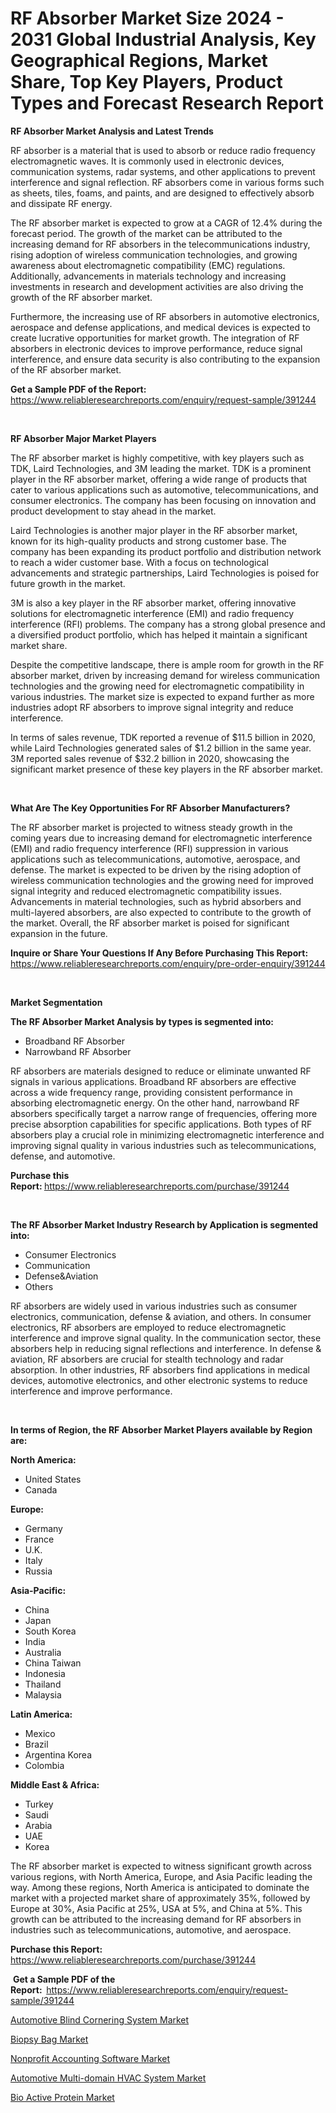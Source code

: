 <p><h1>RF Absorber Market Size 2024 - 2031 Global Industrial Analysis, Key Geographical Regions, Market Share, Top Key Players, Product Types and Forecast Research Report</h1></p><p><strong>RF Absorber Market Analysis and Latest Trends</strong></p>
<p><p>RF absorber is a material that is used to absorb or reduce radio frequency electromagnetic waves. It is commonly used in electronic devices, communication systems, radar systems, and other applications to prevent interference and signal reflection. RF absorbers come in various forms such as sheets, tiles, foams, and paints, and are designed to effectively absorb and dissipate RF energy.</p><p>The RF absorber market is expected to grow at a CAGR of 12.4% during the forecast period. The growth of the market can be attributed to the increasing demand for RF absorbers in the telecommunications industry, rising adoption of wireless communication technologies, and growing awareness about electromagnetic compatibility (EMC) regulations. Additionally, advancements in materials technology and increasing investments in research and development activities are also driving the growth of the RF absorber market.</p><p>Furthermore, the increasing use of RF absorbers in automotive electronics, aerospace and defense applications, and medical devices is expected to create lucrative opportunities for market growth. The integration of RF absorbers in electronic devices to improve performance, reduce signal interference, and ensure data security is also contributing to the expansion of the RF absorber market.</p></p>
<p><strong>Get a Sample PDF of the Report:&nbsp;</strong> <a href="https://www.reliableresearchreports.com/enquiry/request-sample/391244">https://www.reliableresearchreports.com/enquiry/request-sample/391244</a></p>
<p>&nbsp;</p>
<p><strong>RF Absorber Major Market Players</strong></p>
<p><p>The RF absorber market is highly competitive, with key players such as TDK, Laird Technologies, and 3M leading the market. TDK is a prominent player in the RF absorber market, offering a wide range of products that cater to various applications such as automotive, telecommunications, and consumer electronics. The company has been focusing on innovation and product development to stay ahead in the market.</p><p>Laird Technologies is another major player in the RF absorber market, known for its high-quality products and strong customer base. The company has been expanding its product portfolio and distribution network to reach a wider customer base. With a focus on technological advancements and strategic partnerships, Laird Technologies is poised for future growth in the market.</p><p>3M is also a key player in the RF absorber market, offering innovative solutions for electromagnetic interference (EMI) and radio frequency interference (RFI) problems. The company has a strong global presence and a diversified product portfolio, which has helped it maintain a significant market share.</p><p>Despite the competitive landscape, there is ample room for growth in the RF absorber market, driven by increasing demand for wireless communication technologies and the growing need for electromagnetic compatibility in various industries. The market size is expected to expand further as more industries adopt RF absorbers to improve signal integrity and reduce interference.</p><p>In terms of sales revenue, TDK reported a revenue of $11.5 billion in 2020, while Laird Technologies generated sales of $1.2 billion in the same year. 3M reported sales revenue of $32.2 billion in 2020, showcasing the significant market presence of these key players in the RF absorber market.</p></p>
<p>&nbsp;</p>
<p><strong>What Are The Key Opportunities For RF Absorber Manufacturers?</strong></p>
<p><p>The RF absorber market is projected to witness steady growth in the coming years due to increasing demand for electromagnetic interference (EMI) and radio frequency interference (RFI) suppression in various applications such as telecommunications, automotive, aerospace, and defense. The market is expected to be driven by the rising adoption of wireless communication technologies and the growing need for improved signal integrity and reduced electromagnetic compatibility issues. Advancements in material technologies, such as hybrid absorbers and multi-layered absorbers, are also expected to contribute to the growth of the market. Overall, the RF absorber market is poised for significant expansion in the future.</p></p>
<p><strong>Inquire or Share Your Questions If Any Before Purchasing This Report:</strong> <a href="https://www.reliableresearchreports.com/enquiry/pre-order-enquiry/391244">https://www.reliableresearchreports.com/enquiry/pre-order-enquiry/391244</a></p>
<p>&nbsp;</p>
<p><strong>Market Segmentation</strong></p>
<p><strong>The RF Absorber Market Analysis by types is segmented into:</strong></p>
<p><ul><li>Broadband RF Absorber</li><li>Narrowband RF Absorber</li></ul></p>
<p><p>RF absorbers are materials designed to reduce or eliminate unwanted RF signals in various applications. Broadband RF absorbers are effective across a wide frequency range, providing consistent performance in absorbing electromagnetic energy. On the other hand, narrowband RF absorbers specifically target a narrow range of frequencies, offering more precise absorption capabilities for specific applications. Both types of RF absorbers play a crucial role in minimizing electromagnetic interference and improving signal quality in various industries such as telecommunications, defense, and automotive.</p></p>
<p><strong>Purchase this Report:&nbsp;</strong><a href="https://www.reliableresearchreports.com/purchase/391244">https://www.reliableresearchreports.com/purchase/391244</a></p>
<p>&nbsp;</p>
<p><strong>The RF Absorber Market Industry Research by Application is segmented into:</strong></p>
<p><ul><li>Consumer Electronics</li><li>Communication</li><li>Defense&Aviation</li><li>Others</li></ul></p>
<p><p>RF absorbers are widely used in various industries such as consumer electronics, communication, defense & aviation, and others. In consumer electronics, RF absorbers are employed to reduce electromagnetic interference and improve signal quality. In the communication sector, these absorbers help in reducing signal reflections and interference. In defense & aviation, RF absorbers are crucial for stealth technology and radar absorption. In other industries, RF absorbers find applications in medical devices, automotive electronics, and other electronic systems to reduce interference and improve performance.</p></p>
<p>&nbsp;</p>
<p><strong>In terms of Region, the RF Absorber Market Players available by Region are:</strong></p>
<p>
    <p> <strong> North America: </strong>
        <ul>
            <li>United States</li>
            <li>Canada</li>
        </ul>
        </p> 
    <p> <strong> Europe: </strong>
        <ul>
            <li>Germany</li>
            <li>France</li>
            <li>U.K.</li>
            <li>Italy</li>
            <li>Russia</li>
        </ul>
        </p> 
    <p> <strong> Asia-Pacific: </strong>
        <ul>
            <li>China</li>
            <li>Japan</li>
            <li>South Korea</li>
            <li>India</li>
            <li>Australia</li>
            <li>China Taiwan</li>
            <li>Indonesia</li>
            <li>Thailand</li>
            <li>Malaysia</li>
        </ul>
        </p> 
    <p> <strong> Latin America: </strong>
        <ul>
            <li>Mexico</li>
            <li>Brazil</li>
            <li>Argentina Korea</li>
            <li>Colombia</li>
        </ul>
        </p> 
    <p> <strong> Middle East & Africa: </strong>
        <ul>
            <li>Turkey</li>
            <li>Saudi</li>
            <li>Arabia</li>
            <li>UAE</li>
            <li>Korea</li>
        </ul>
    </p>
    </p>
<p><p>The RF absorber market is expected to witness significant growth across various regions, with North America, Europe, and Asia Pacific leading the way. Among these regions, North America is anticipated to dominate the market with a projected market share of approximately 35%, followed by Europe at 30%, Asia Pacific at 25%, USA at 5%, and China at 5%. This growth can be attributed to the increasing demand for RF absorbers in industries such as telecommunications, automotive, and aerospace.</p></p>
<p><strong>Purchase this Report: </strong><a href="https://www.reliableresearchreports.com/purchase/391244">https://www.reliableresearchreports.com/purchase/391244</a></p>
<p>&nbsp;<strong>Get a Sample PDF of the Report:&nbsp;&nbsp;</strong><a href="https://www.reliableresearchreports.com/enquiry/request-sample/391244">https://www.reliableresearchreports.com/enquiry/request-sample/391244</a></p>
<p><strong></strong></p>
<p><p><a href="https://faithful-glue-af3.notion.site/Decoding-the-Automotive-Blind-Cornering-System-Market-A-Deep-Dive-into-the-Latest-Market-Trends-Ma-66b033dbd68c400cb132770285cf9c3e">Automotive Blind Cornering System Market</a></p><p><a href="https://view.publitas.com/reportprime-1/biopsy-bag-market-centers-on-aspects-such-as-market-growth-market-share-market-opportunity-and-projected-forecasts-spanning-from-2024-to-2031/">Biopsy Bag Market</a></p><p><a href="https://chivalrous-flock-a86.notion.site/Nonprofit-Accounting-Software-Market-Size-and-Growth-Market-Segmentation-Regional-and-Country-Brea-2ed5f54559f34f098ea967f67828b8e6">Nonprofit Accounting Software Market</a></p><p><a href="https://angry-finch-aaf.notion.site/Automotive-Multi-domain-HVAC-System-Market-Dynamics-2024-2031-Also-about-Its-Market-Trends-Project-d11ef27e55124ab68b39b9c05746aae5">Automotive Multi-domain HVAC System Market</a></p><p><a href="https://view.publitas.com/reportprime-1/bio-active-protein-market-with-the-goal-of-estimating-the-market-size-and-future-growth-potential-of-various-market-segments-based-on-component-applications-end-user-and-region/">Bio Active Protein Market</a></p></p>